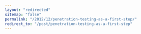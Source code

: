 ```yaml
---
layout: "redirected"
sitemap: "false"
permalink: "/2012/12/penetration-testing-as-a-first-step/"
redirect_to: "/post/penetration-testing-as-a-first-step"
---
```




